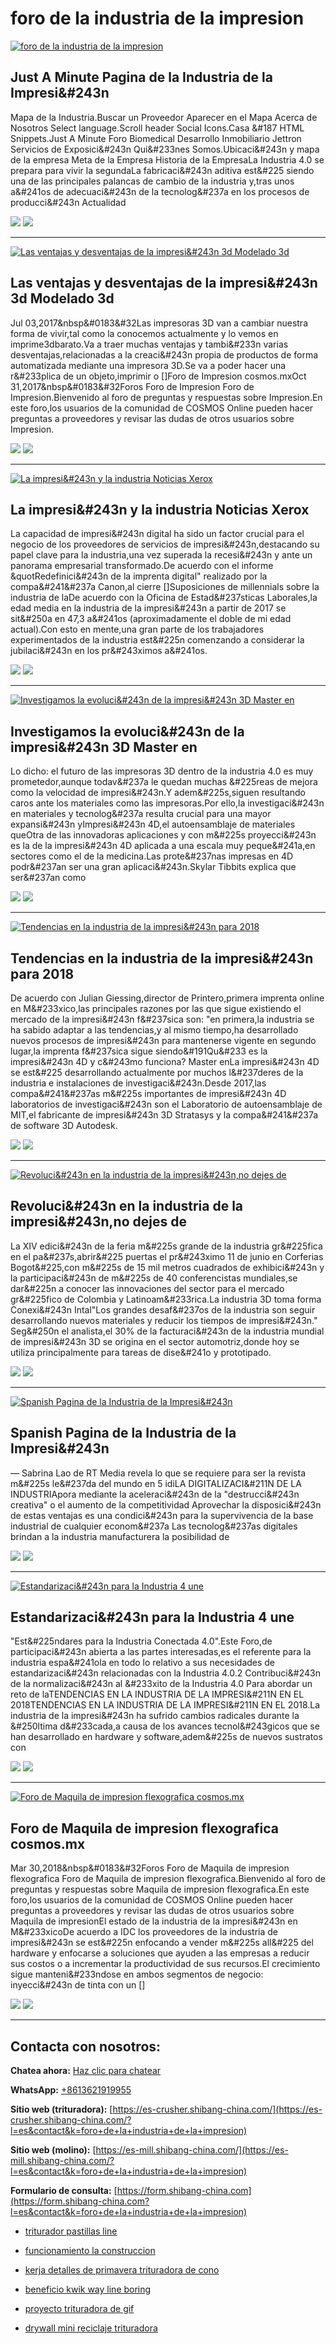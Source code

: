 # foro de la industria de la impresion

<a href="https://swt.shibang-china.com/?l=es&img&k=foro+de+la+industria+de+la+impresion" target="_blank">![foro de la industria de la impresion](http://static.shibang-china.com/all-800x300/221.jpg)</a>

## Just A Minute Pagina de la Industria de la Impresi&#243n
Mapa de la Industria.Buscar un Proveedor Aparecer en el Mapa Acerca de Nosotros Select language.Scroll header Social Icons.Casa &#187 HTML Snippets.Just A Minute Foro Biomedical Desarrollo Inmobiliario Jettron Servicios de Exposici&#243n Qui&#233nes Somos.Ubicaci&#243n y mapa de la empresa Meta de la Empresa Historia de la EmpresaLa Industria 4.0 se prepara para vivir la segundaLa fabricaci&#243n aditiva est&#225 siendo una de las principales palancas de cambio de la industria y,tras unos a&#241os de adecuaci&#243n de la tecnolog&#237a en los procesos de producci&#243n Actualidad


<a href="https://whatsapp.shibangsoft.com/WhatsApp.php" target="_blank" title="WhatsApp">![](http://static.shibang-china.com/icon/whatsapp.png)</a> <a href="https://swt.shibang-china.com/?l=es&icon&k=foro+de+la+industria+de+la+impresion" target="_blank">![](http://static.shibang-china.com/icon/chat-es.png)</a>

---

<a href="https://swt.shibang-china.com/?l=es&img&k=foro+de+la+industria+de+la+impresion" target="_blank">![Las ventajas y desventajas de la impresi&#243n 3d Modelado 3d](http://static.shibang-china.com/all-800x300/558.jpg)</a>

## Las ventajas y desventajas de la impresi&#243n 3d Modelado 3d
Jul 03,2017&nbsp&#0183&#32Las impresoras 3D van a cambiar nuestra forma de vivir,tal como la conocemos actualmente y lo vemos en imprime3dbarato.Va a traer muchas ventajas y tambi&#233n varias desventajas,relacionadas a la creaci&#243n propia de productos de forma automatizada mediante una impresora 3D.Se va a poder hacer una r&#233plica de un objeto,imprimir o []Foro de Impresion cosmos.mxOct 31,2017&nbsp&#0183&#32Foros Foro de Impresion Foro de Impresion.Bienvenido al foro de preguntas y respuestas sobre Impresion.En este foro,los usuarios de la comunidad de COSMOS Online pueden hacer preguntas a proveedores y revisar las dudas de otros usuarios sobre Impresion.


<a href="https://whatsapp.shibangsoft.com/WhatsApp.php" target="_blank" title="WhatsApp">![](http://static.shibang-china.com/icon/whatsapp.png)</a> <a href="https://swt.shibang-china.com/?l=es&icon&k=foro+de+la+industria+de+la+impresion" target="_blank">![](http://static.shibang-china.com/icon/chat-es.png)</a>

---

<a href="https://swt.shibang-china.com/?l=es&img&k=foro+de+la+industria+de+la+impresion" target="_blank">![La impresi&#243n y la industria Noticias Xerox](http://static.shibang-china.com/all-800x300/355.jpg)</a>

## La impresi&#243n y la industria Noticias Xerox
La capacidad de impresi&#243n digital ha sido un factor crucial para el negocio de los proveedores de servicios de impresi&#243n,destacando su papel clave para la industria,una vez superada la recesi&#243n y ante un panorama empresarial transformado.De acuerdo con el informe &quotRedefinici&#243n de la imprenta digital" realizado por la compa&#241&#237a Canon,al cierre []Suposiciones de millennials sobre la industria de laDe acuerdo con la Oficina de Estad&#237sticas Laborales,la edad media en la industria de la impresi&#243n a partir de 2017 se sit&#250a en 47,3 a&#241os (aproximadamente el doble de mi edad actual).Con esto en mente,una gran parte de los trabajadores experimentados de la industria est&#225n comenzando a considerar la jubilaci&#243n en los pr&#243ximos a&#241os.


<a href="https://whatsapp.shibangsoft.com/WhatsApp.php" target="_blank" title="WhatsApp">![](http://static.shibang-china.com/icon/whatsapp.png)</a> <a href="https://swt.shibang-china.com/?l=es&icon&k=foro+de+la+industria+de+la+impresion" target="_blank">![](http://static.shibang-china.com/icon/chat-es.png)</a>

---

<a href="https://swt.shibang-china.com/?l=es&img&k=foro+de+la+industria+de+la+impresion" target="_blank">![Investigamos la evoluci&#243n de la impresi&#243n 3D Master en](http://static.shibang-china.com/all-800x300/62.jpg)</a>

## Investigamos la evoluci&#243n de la impresi&#243n 3D Master en
Lo dicho: el futuro de las impresoras 3D dentro de la industria 4.0 es muy prometedor,aunque todav&#237a le quedan muchas &#225reas de mejora como la velocidad de impresi&#243n.Y adem&#225s,siguen resultando caros ante los materiales como las impresoras.Por ello,la investigaci&#243n en materiales y tecnolog&#237a resulta crucial para una mayor expansi&#243n yImpresi&#243n 4D,el autoensamblaje de materiales queOtra de las innovadoras aplicaciones y con m&#225s proyecci&#243n es la de la impresi&#243n 4D aplicada a una escala muy peque&#241a,en sectores como el de la medicina.Las prote&#237nas impresas en 4D podr&#237an ser una gran aplicaci&#243n.Skylar Tibbits explica que ser&#237an como


<a href="https://whatsapp.shibangsoft.com/WhatsApp.php" target="_blank" title="WhatsApp">![](http://static.shibang-china.com/icon/whatsapp.png)</a> <a href="https://swt.shibang-china.com/?l=es&icon&k=foro+de+la+industria+de+la+impresion" target="_blank">![](http://static.shibang-china.com/icon/chat-es.png)</a>

---

<a href="https://swt.shibang-china.com/?l=es&img&k=foro+de+la+industria+de+la+impresion" target="_blank">![Tendencias en la industria de la impresi&#243n para 2018](http://static.shibang-china.com/all-800x300/1484.jpg)</a>

## Tendencias en la industria de la impresi&#243n para 2018
De acuerdo con Julian Giessing,director de Printero,primera imprenta online en M&#233xico,las principales razones por las que sigue existiendo el mercado de la impresi&#243n f&#237sica son: "en primera,la industria se ha sabido adaptar a las tendencias,y al mismo tiempo,ha desarrollado nuevos procesos de impresi&#243n para mantenerse vigente en segundo lugar,la imprenta f&#237sica sigue siendo&#191Qu&#233 es la impresi&#243n 4D y c&#243mo funciona? Master enLa impresi&#243n 4D se est&#225 desarrollando actualmente por muchos l&#237deres de la industria e instalaciones de investigaci&#243n.Desde 2017,las compa&#241&#237as m&#225s importantes de impresi&#243n 4D laboratorios de investigaci&#243n son el Laboratorio de autoensamblaje de MIT,el fabricante de impresi&#243n 3D Stratasys y la compa&#241&#237a de software 3D Autodesk.


<a href="https://whatsapp.shibangsoft.com/WhatsApp.php" target="_blank" title="WhatsApp">![](http://static.shibang-china.com/icon/whatsapp.png)</a> <a href="https://swt.shibang-china.com/?l=es&icon&k=foro+de+la+industria+de+la+impresion" target="_blank">![](http://static.shibang-china.com/icon/chat-es.png)</a>

---

<a href="https://swt.shibang-china.com/?l=es&img&k=foro+de+la+industria+de+la+impresion" target="_blank">![Revoluci&#243n en la industria de la impresi&#243n,no dejes de](http://static.shibang-china.com/all-800x300/555.jpg)</a>

## Revoluci&#243n en la industria de la impresi&#243n,no dejes de
La XIV edici&#243n de la feria m&#225s grande de la industria gr&#225fica en el pa&#237s,abrir&#225 puertas el pr&#243ximo 11 de junio en Corferias Bogot&#225,con m&#225s de 15 mil metros cuadrados de exhibici&#243n y la participaci&#243n de m&#225s de 40 conferencistas mundiales,se dar&#225n a conocer las innovaciones del sector para el mercado gr&#225fico de Colombia y Latinoam&#233rica.La industria 3D toma forma Conexi&#243n Intal"Los grandes desaf&#237os de la industria son seguir desarrollando nuevos materiales y reducir los tiempos de impresi&#243n." Seg&#250n el analista,el 30% de la facturaci&#243n de la industria mundial de impresi&#243n 3D se origina en el sector automotriz,donde hoy se utiliza principalmente para tareas de dise&#241o y prototipado.


<a href="https://whatsapp.shibangsoft.com/WhatsApp.php" target="_blank" title="WhatsApp">![](http://static.shibang-china.com/icon/whatsapp.png)</a> <a href="https://swt.shibang-china.com/?l=es&icon&k=foro+de+la+industria+de+la+impresion" target="_blank">![](http://static.shibang-china.com/icon/chat-es.png)</a>

---

<a href="https://swt.shibang-china.com/?l=es&img&k=foro+de+la+industria+de+la+impresion" target="_blank">![Spanish Pagina de la Industria de la Impresi&#243n](http://static.shibang-china.com/all-800x300/14.jpg)</a>

## Spanish Pagina de la Industria de la Impresi&#243n
— Sabrina Lao de RT Media revela lo que se requiere para ser la revista m&#225s le&#237da del mundo en 5 idiLA DIGITALIZACI&#211N DE LA INDUSTRIApora mediante la aceleraci&#243n de la "destrucci&#243n creativa" o el aumento de la competitividad Aprovechar la disposici&#243n de estas ventajas es una condici&#243n para la supervivencia de la base industrial de cualquier econom&#237a Las tecnolog&#237as digitales brindan a la industria manufacturera la posibilidad de


<a href="https://whatsapp.shibangsoft.com/WhatsApp.php" target="_blank" title="WhatsApp">![](http://static.shibang-china.com/icon/whatsapp.png)</a> <a href="https://swt.shibang-china.com/?l=es&icon&k=foro+de+la+industria+de+la+impresion" target="_blank">![](http://static.shibang-china.com/icon/chat-es.png)</a>

---

<a href="https://swt.shibang-china.com/?l=es&img&k=foro+de+la+industria+de+la+impresion" target="_blank">![Estandarizaci&#243n para la Industria 4 une](http://static.shibang-china.com/all-800x300/622.jpg)</a>

## Estandarizaci&#243n para la Industria 4 une
"Est&#225ndares para la Industria Conectada 4.0".Este Foro,de participaci&#243n abierta a las partes interesadas,es el referente para la industria espa&#241ola en todo lo relativo a sus necesidades de estandarizaci&#243n relacionadas con la Industria 4.0.2 Contribuci&#243n de la normalizaci&#243n al &#233xito de la Industria 4.0 Para abordar un reto de laTENDENCIAS EN LA INDUSTRIA DE LA IMPRESI&#211N EN EL 2018TENDENCIAS EN LA INDUSTRIA DE LA IMPRESI&#211N EN EL 2018.La industria de la impresi&#243n ha sufrido cambios radicales durante la &#250ltima d&#233cada,a causa de los avances tecnol&#243gicos que se han desarrollado en hardware y software,adem&#225s de nuevos sustratos con


<a href="https://whatsapp.shibangsoft.com/WhatsApp.php" target="_blank" title="WhatsApp">![](http://static.shibang-china.com/icon/whatsapp.png)</a> <a href="https://swt.shibang-china.com/?l=es&icon&k=foro+de+la+industria+de+la+impresion" target="_blank">![](http://static.shibang-china.com/icon/chat-es.png)</a>

---

<a href="https://swt.shibang-china.com/?l=es&img&k=foro+de+la+industria+de+la+impresion" target="_blank">![Foro de Maquila de impresion flexografica cosmos.mx](http://static.shibang-china.com/all-800x300/1333.jpg)</a>

## Foro de Maquila de impresion flexografica cosmos.mx
Mar 30,2018&nbsp&#0183&#32Foros Foro de Maquila de impresion flexografica Foro de Maquila de impresion flexografica.Bienvenido al foro de preguntas y respuestas sobre Maquila de impresion flexografica.En este foro,los usuarios de la comunidad de COSMOS Online pueden hacer preguntas a proveedores y revisar las dudas de otros usuarios sobre Maquila de impresionEl estado de la industria de la impresi&#243n en M&#233xicoDe acuerdo a IDC los proveedores de la industria de impresi&#243n se est&#225n enfocando a vender m&#225s all&#225 del hardware y enfocarse a soluciones que ayuden a las empresas a reducir sus costos o a incrementar la productividad de sus recursos.El crecimiento sigue manteni&#233ndose en ambos segmentos de negocio: inyecci&#243n de tinta con un []


<a href="https://whatsapp.shibangsoft.com/WhatsApp.php" target="_blank" title="WhatsApp">![](http://static.shibang-china.com/icon/whatsapp.png)</a> <a href="https://swt.shibang-china.com/?l=es&icon&k=foro+de+la+industria+de+la+impresion" target="_blank">![](http://static.shibang-china.com/icon/chat-es.png)</a>

---
## Contacta con nosotros:

**Chatea ahora:** [Haz clic para chatear](https://swt.shibang-china.com?l=es&contact&k=foro+de+la+industria+de+la+impresion)

**WhatsApp:**  [+8613621919955](https://whatsapp.shibangsoft.com/WhatsApp.php)

**Sitio web (trituradora):** [https://es-crusher.shibang-china.com/](https://es-crusher.shibang-china.com/?l=es&contact&k=foro+de+la+industria+de+la+impresion)

**Sitio web (molino):** [https://es-mill.shibang-china.com/](https://es-mill.shibang-china.com/?l=es&contact&k=foro+de+la+industria+de+la+impresion)

**Formulario de consulta:** [https://form.shibang-china.com](https://form.shibang-china.com?l=es&contact&k=foro+de+la+industria+de+la+impresion)

* [triturador pastillas line](../85/triturador%20pastillas%20line.md)

* [funcionamiento la construccion](../89/funcionamiento%20la%20construccion.md)

* [kerja detalles de primavera trituradora de cono](../92/kerja%20detalles%20de%20primavera%20trituradora%20de%20cono.md)

* [beneficio kwik way line boring](../87/beneficio%20kwik%20way%20line%20boring.md)

* [proyecto trituradora de gif](../85/proyecto%20trituradora%20de%20gif.md)

* [drywall mini reciclaje trituradora](../84/drywall%20mini%20reciclaje%20trituradora.md)